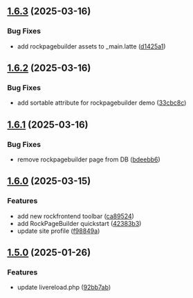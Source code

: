## [1.6.3](https://github.com/baumrock/site-rockfrontend/compare/v1.6.2...v1.6.3) (2025-03-16)


### Bug Fixes

* add rockpagebuilder assets to _main.latte ([d1425a1](https://github.com/baumrock/site-rockfrontend/commit/d1425a17c15ffc2b4759bb72cbaa7edabe350c62))

## [1.6.2](https://github.com/baumrock/site-rockfrontend/compare/v1.6.1...v1.6.2) (2025-03-16)


### Bug Fixes

* add sortable attribute for rockpagebuilder demo ([33cbc8c](https://github.com/baumrock/site-rockfrontend/commit/33cbc8cc65703d32cbe7788eb4cc24f5e2ff8289))

## [1.6.1](https://github.com/baumrock/site-rockfrontend/compare/v1.6.0...v1.6.1) (2025-03-16)


### Bug Fixes

* remove rockpagebuilder page from DB ([bdeebb6](https://github.com/baumrock/site-rockfrontend/commit/bdeebb632e32906c83cff0c8c6484f60e8d95198))

## [1.6.0](https://github.com/baumrock/site-rockfrontend/compare/v1.5.0...v1.6.0) (2025-03-15)


### Features

* add new rockfrontend toolbar ([ca89524](https://github.com/baumrock/site-rockfrontend/commit/ca895241ff351bc5871bf2b21ff8b2df227a7d67))
* add RockPageBuilder quickstart ([42383b3](https://github.com/baumrock/site-rockfrontend/commit/42383b38cf3f5eaa7bdf6a06954b23256dc35cf1))
* update site profile ([f98849a](https://github.com/baumrock/site-rockfrontend/commit/f98849a4a3d0dfae3aeaa770b66d27b43e399d15))

## [1.5.0](https://github.com/baumrock/site-rockfrontend/compare/v1.4.0...v1.5.0) (2025-01-26)


### Features

* update livereload.php ([92bb7ab](https://github.com/baumrock/site-rockfrontend/commit/92bb7aba6dbd211107b6ee97df2a62f48da33dc6))

